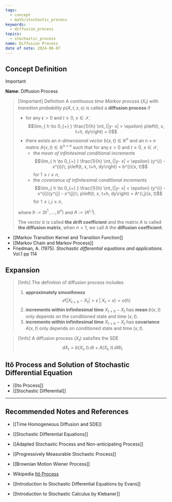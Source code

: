```yaml
---
tags:
  - concept
  - math/stochastic_process
keywords:
  - diffusion_process
topics:
  - stochastic_process
name: Diffusion Process
date of note: 2024-06-07
---
```


## Concept Definition

>[!important]
>**Name**: Diffusion Process

>[!important] Definition
>A *continuous time Markov process* $(X_{t})$ with *transition probability* $p(A, t, x, s)$ is called a **diffusion process** if
>- for any $\epsilon >0$ and $t \ge 0$, $x\in \mathcal{X}$, 
>  $$\lim_{ h \to 0_{+} } \frac{1}{h} \int_{|y- x| > \epsilon} p\left(t, x, t+h, dy\right) = 0$$
>- there exists an *$n$-dimensional vector* $b(x,t) \in \mathbb{R}^n$  and an *$n\times n$ matrix* $A(x, t)\in \mathbb{R}^{n \times n}$ such that for any $\epsilon >0$ and $t \ge 0$, $x\in \mathcal{X}$, 
>	- the *mean of infinitesimal conditional increments* $$\lim_{ h \to 0_{+} } \frac{1}{h} \int_{|y- x| < \epsilon} (y^{i} - x^{i})\; p\left(t, x, t+h, dy\right) = b^{i}(x, t)$$ for $1 \le i\le n$,  
>	- the *covariance of infinitesimal conditional increments* $$\lim_{ h \to 0_{+} } \frac{1}{h} \int_{|y- x| < \epsilon} (y^{i} - x^{i})(y^{j} - x^{j})\; p\left(t, x, t+h, dy\right) = A^{i,j}(x, t)$$ for $1 \le i,j\le n$, 
>
>where $b := (b^1 \,{,}\ldots{,}\,b^n)$ and $A := (A^{i,j})$.
>
>The vector $b$ is called **the drift coefficient** and the matrix $A$ is called **the diffusion matrix**, when $n=1$, we call $A$ the **diffusion coefficient**.


- [[Markov Transition Kernel and Transition Function]]
- [[Markov Chain and Markov Process]]
- Friedman, A. (1975). *Stochastic differential equations and applications*. Vol.1 pp 114


## Expansion

>[!info]
>The definition of diffusion process includes
>1. **approximately smoothness** $$\mathcal{P}(|X_{t+h} - X_{t}| > \epsilon \;|\; X_{t} = x ) = o(h)$$
>2. **increments within infinitesimal time** $X_{t+h} - X_{t}$ has **mean** $b(x,t)$ only depends on the conditioned state and time $(x, t)$.
>3. **increments within infinitesimal time** $X_{t+h} - X_{t}$ has **covariance** $A(x,t)$ only depends on conditioned state and time $(x, t)$.

>[!info]
>A diffusion process $(X_{t})$ satisfies the SDE
>$$
>dX_{t} = b(X_{t}, t)\,dt + A(X_{t}, t)\,dW_{t}
>$$



## Itô Process and Solution of Stochastic Differential Equation

- [[Ito Process]]
- [[Stochastic Differential]]




-----------
##  Recommended Notes and References

- [[Time Homogeneous Diffusion and SDE]]
- [[Stochastic Differential Equations]]


- [[Adapted Stochastic Process and Non-anticipating Process]]
- [[Progressively Measurable Stochastic Process]]
- [[Brownian Motion Wiener Process]]

- Wikipedia [Itô Process](https://en.wikipedia.org/wiki/It%C3%B4_calculus)
- [[Introduction to Stochastic Differential Equations by Evans]]
- [[Introduction to Stochastic Calculus by Klebaner]]